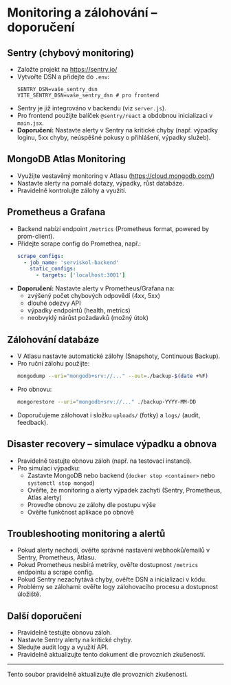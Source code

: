 # Monitoring a zálohování – doporučení

## Sentry (chybový monitoring)
- Založte projekt na https://sentry.io/
- Vytvořte DSN a přidejte do `.env`:
  ```
  SENTRY_DSN=vaše_sentry_dsn
  VITE_SENTRY_DSN=vaše_sentry_dsn # pro frontend
  ```
- Sentry je již integrováno v backendu (viz `server.js`).
- Pro frontend použijte balíček `@sentry/react` a obdobnou inicializaci v `main.jsx`.
- **Doporučení:** Nastavte alerty v Sentry na kritické chyby (např. výpadky loginu, 5xx chyby, neúspěšné pokusy o přihlášení, výpadky služeb).

## MongoDB Atlas Monitoring
- Využijte vestavěný monitoring v Atlasu (https://cloud.mongodb.com/)
- Nastavte alerty na pomalé dotazy, výpadky, růst databáze.
- Pravidelně kontrolujte zálohy a využití.

## Prometheus a Grafana
- Backend nabízí endpoint `/metrics` (Prometheus format, powered by prom-client).
- Přidejte scrape config do Promethea, např.:
  ```yaml
  scrape_configs:
    - job_name: 'serviskol-backend'
      static_configs:
        - targets: ['localhost:3001']
  ```
- **Doporučení:** Nastavte alerty v Prometheus/Grafana na:
  - zvýšený počet chybových odpovědí (4xx, 5xx)
  - dlouhé odezvy API
  - výpadky endpointů (health, metrics)
  - neobvyklý nárůst požadavků (možný útok)

## Zálohování databáze
- V Atlasu nastavte automatické zálohy (Snapshoty, Continuous Backup).
- Pro ruční zálohu použijte:
  ```bash
  mongodump --uri="mongodb+srv://..." --out=./backup-$(date +%F)
  ```
- Pro obnovu:
  ```bash
  mongorestore --uri="mongodb+srv://..." ./backup-YYYY-MM-DD
  ```
- Doporučujeme zálohovat i složku `uploads/` (fotky) a `logs/` (audit, feedback).

## Disaster recovery – simulace výpadku a obnova
- Pravidelně testujte obnovu záloh (např. na testovací instanci).
- Pro simulaci výpadku:
  - Zastavte MongoDB nebo backend (`docker stop <container>` nebo `systemctl stop mongod`)
  - Ověřte, že monitoring a alerty výpadek zachytí (Sentry, Prometheus, Atlas alerty)
  - Proveďte obnovu ze zálohy dle postupu výše
  - Ověřte funkčnost aplikace po obnově

## Troubleshooting monitoring a alertů
- Pokud alerty nechodí, ověřte správné nastavení webhooků/emailů v Sentry, Prometheus, Atlasu.
- Pokud Prometheus nesbírá metriky, ověřte dostupnost `/metrics` endpointu a scrape config.
- Pokud Sentry nezachytává chyby, ověřte DSN a inicializaci v kódu.
- Problémy se zálohami: ověřte logy zálohovacího procesu a dostupnost úložiště.

## Další doporučení
- Pravidelně testujte obnovu záloh.
- Nastavte Sentry alerty na kritické chyby.
- Sledujte audit logy a využití API.
- Pravidelně aktualizujte tento dokument dle provozních zkušeností.

---
Tento soubor pravidelně aktualizujte dle provozních zkušeností.

